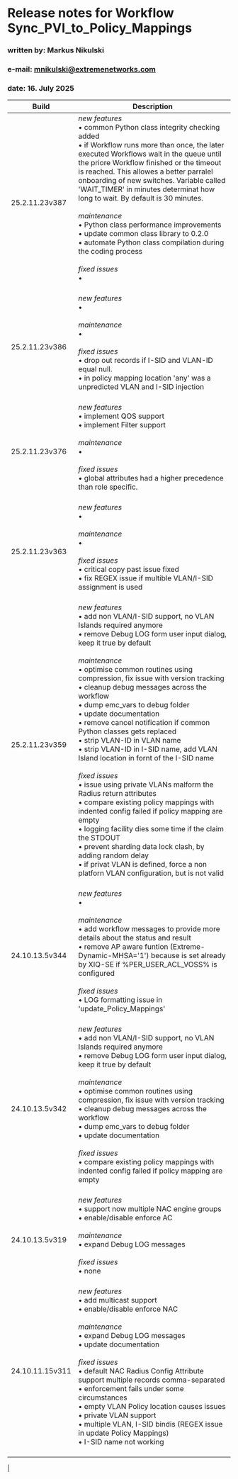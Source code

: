 # Release notes for Workflow **Sync_PVI_to_Policy_Mappings**
### written by:   Markus Nikulski
### e-mail:       mnikulski@extremenetworks.com
### date:         16. July 2025

| Build | Description |
| ------------- | ------- |
|25.2.11.23v387|*new features*<br> • common Python class integrity checking added<br> • if Workflow runs more than once, the later executed Workflows wait in the queue until the priore Workflow finished or the timeout is reached. This allowes a better parralel onboarding of new switches. Variable called 'WAIT_TIMER' in minutes determinat how long to wait. By default is 30 minutes.<br><br>*maintenance*<br> • Python class performance improvements<br> • update common class library to 0.2.0<br> • automate Python class compilation during the coding process<br><br>*fixed issues*<br> • <br><br>|
|25.2.11.23v386|*new features*<br> • <br><br>*maintenance*<br> • <br><br>*fixed issues*<br> • drop out records if I-SID and VLAN-ID equal null.<br> • in policy mapping location 'any' was a unpredicted VLAN and I-SID injection<br><br>|
|25.2.11.23v376|*new features*<br> • implement QOS support<br> • implement  Filter support <br><br>*maintenance*<br> • <br><br>*fixed issues*<br> • global attributes had a higher precedence than role specific.<br><br>|
|25.2.11.23v363|*new features*<br> • <br><br>*maintenance*<br> • <br><br>*fixed issues*<br> • critical copy past issue fixed <br> • fix REGEX issue if multible VLAN/I-SID assignment is used<br><br>|
|25.2.11.23v359|*new features*<br> • add non VLAN/I-SID support, no VLAN Islands required anymore<br> • remove Debug LOG form user input dialog, keep it true by default<br><br>*maintenance*<br> • optimise common routines using compression, fix issue with version tracking<br> • cleanup debug messages across the workflow<br> • dump emc_vars to debug folder<br> • update documentation<br> • remove cancel notification if common Python classes gets replaced<br> • strip VLAN-ID in VLAN name<br> • strip VLAN-ID in I-SID name, add VLAN Island location in fornt of the I-SID name<br><br>*fixed issues*<br> • issue using private VLANs malform the Radius return attributes<br> • compare existing policy mappings with indented config failed if policy mapping are empty<br> • logging facility dies some time if the claim the STDOUT<br> • prevent sharding data lock clash, by adding random delay<br> • if privat VLAN is defined, force a non platforn VLAN configuration, but is not valid<br><br>|
|24.10.13.5v344|*new features*<br>  • <br><br>*maintenance*<br> • add workflow messages to provide more details about the status and result<br> • remove AP aware funtion (Extreme-Dynamic-MHSA='1') because is set already by XIQ-SE if %PER_USER_ACL_VOSS% is configured <br><br>*fixed issues*<br> • LOG formatting issue in 'update_Policy_Mappings'<br><br>|
|24.10.13.5v342|*new features*<br> • add non VLAN/I-SID support, no VLAN Islands required anymore<br> • remove Debug LOG form user input dialog, keep it true by default<br><br>*maintenance*<br> • optimise common routines using compression, fix issue with version tracking<br> • cleanup debug messages across the workflow<br> • dump emc_vars to debug folder<br> • update documentation<br><br>*fixed issues*<br> • compare existing policy mappings with indented config failed if policy mapping are empty<br><br>|
|24.10.13.5v319|*new features*<br> • support now multiple NAC engine groups<br> • enable/disable enforce AC<br><br>*maintenance*<br> • expand Debug LOG messages<br><br>*fixed issues*<br> • none<br><br>|
|24.10.11.15v311|*new features*<br> • add multicast support<br> • enable/disable enforce NAC<br><br>*maintenance*<br> • expand Debug LOG messages<br> • update documentation<br><br>*fixed issues*<br> • default NAC Radius Config Attribute support multiple records comma-separated<br> • enforcement fails under some circumstances<br> • empty VLAN Policy location causes issues<br> • private VLAN support<br> • multiple VLAN, I-SID bindis (REGEX issue in update Policy Mappings)<br> • I-SID name not working<br><br>|
|
